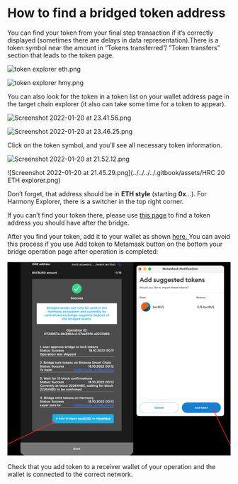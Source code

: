# How to find a bridged token address

You can find your token from your final step transaction if it’s correctly displayed (sometimes there are delays in data representation).There is a token symbol near the amount in “Tokens transferred”/ ”Token transfers” section that leads to the token page.

![token explorer eth.png](../../../../.gitbook/assets/token\_explorer\_eth.png)

![token explorer hmy.png](../../../../.gitbook/assets/token\_explorer\_hmy.png)

You can also look for the token in a token list on your wallet address page in the target chain explorer (it also can take some time for a token to appear).

![Screenshot 2022-01-20 at 23.41.56.png](../../../../.gitbook/assets/Screenshot\_2022-01-20\_at\_23.41.56.png)

![Screenshot 2022-01-20 at 23.46.25.png](../../../../.gitbook/assets/Screenshot\_2022-01-20\_at\_23.46.25.png)

Click on the token symbol, and you’ll see all necessary token information.

![Screenshot 2022-01-20 at 21.52.12.png](../../../../.gitbook/assets/Screenshot\_2022-01-20\_at\_21.52.12.png)

![Screenshot 2022-01-20 at 21.45.29.png](../../../../.gitbook/assets/HRC 20 ETH explorer.png)

Don’t forget, that address should be in **ETH style** (starting **0x**...). For Harmony Explorer, there is a switcher in the top right corner.

If you can’t find your token there, please use [this page](bridged-tokens.md) to find a token address you should have after the bridge.


After you find your token, add it to your wallet as shown <a href="https://docs.harmony.one/home/general/wallets/browser-extensions-wallets/metamask-wallet/adding-custom-harmony-tokens" target="_blank" rel="noreferrer">
here.
</a>
You can avoid this process if you use Add token to Metamask button on the bottom your bridge operation page after operation is completed:

![](../../../../.gitbook/assets/LayerZero-bsc-add-token.png)

Check that you add token to a receiver wallet of your operation and the wallet is connected to the correct network.
